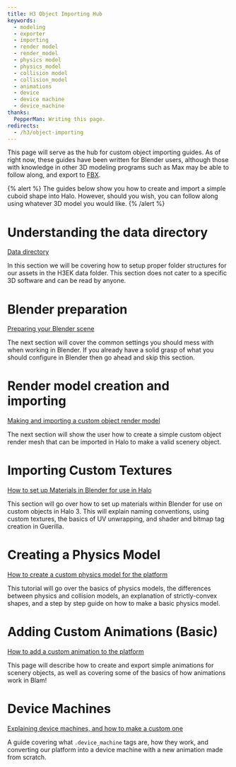 ```yaml
---
title: H3 Object Importing Hub
keywords:
  - modeling
  - exporter
  - importing
  - render model
  - render_model
  - physics model
  - physics_model
  - collision model
  - collision_model
  - animations
  - device
  - device machine
  - device_machine
thanks:
  PepperMan: Writing this page.
redirects:
  - /h3/object-importing
---
```

This page will serve as the hub for custom object importing guides. As of right now, these guides have been written for Blender users, although those with knowledge in other 3D modeling programs such as Max may be able to follow along, and export to [FBX](~).

{% alert %}
The guides below show you how to create and import a simple cuboid shape into Halo. However, should you wish, you can follow along using whatever 3D model you would like.
{% /alert %}

# Understanding the data directory
[Data directory](~object-file-directories)

In this section we will be covering how to setup proper folder structures for our assets in the H3EK data folder. This section does not cater to a specific 3D software and can be read by anyone.

# Blender preparation
[Preparing your Blender scene](~blender-prep)

The next section will cover the common settings you should mess with when working in Blender. If you already have a solid grasp of what you should configure in Blender then go ahead and skip this section. 

# Render model creation and importing
[Making and importing a custom object render model](~blender-object-creation-render)

The next section will show the user how to create a simple custom object render mesh that can be imported in Halo to make a valid scenery object.

# Importing Custom Textures
[How to set up Materials in Blender for use in Halo](~blender-object-creation-materials)

This section will go over how to set up materials within Blender for use on custom objects in Halo 3. This will explain naming conventions, using custom textures, the basics of UV unwrapping, and shader and bitmap tag creation in Guerilla.

# Creating a Physics Model
[How to create a custom physics model for the platform](~blender-object-creation-physics)

This tutorial will go over the basics of physics models, the differences between physics and collision models, an explanation of strictly-convex shapes, and a step by step guide on how to make a basic physics model.

# Adding Custom Animations (Basic)
[How to add a custom animation to the platform](~blender-object-creation-animation)

This page will describe how to create and export simple animations for scenery objects, as well as covering some of the basics of how animations work in Blam!

# Device Machines
[Explaining device machines, and how to make a custom one](~blender-object-creation-device-machines)

A guide covering what `.device_machine` tags are, how they work, and converting our platform into a device machine with a new animation made from scratch.